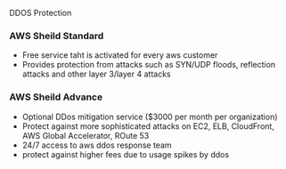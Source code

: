 DDOS Protection

### AWS Sheild Standard
- Free service taht is activated for every aws customer
- Provides protection from attacks such as SYN/UDP floods, reflection attacks and other layer 3/layer 4 attacks

### AWS Sheild Advance
- Optional DDos mitigation service ($3000 per month per organization)
- Protect against more sophisticated attacks on EC2, ELB, CloudFront, AWS Global Accelerator, ROute 53
- 24/7 access to aws ddos response team
- protect against higher fees due to usage spikes by ddos
